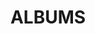 ---
layout: album_gallery
resource: instagram
title: "ALBUMS"
description: "archive"
active: gallery
header-img: "img/gallery-bg.jpg"
images:
- image_path: /minhminh_014/ao_dai/Snaptik.app_74672772318495081044.jpg
  gallery-folder: /gallery/minhminh_014/ao_dai/
  gallery-name: ao_dai
  gallery-date: April 2025
- image_path: /minhminh_014/New folder/snaptik_7495665345726795015_1.jpeg
  gallery-folder: /gallery/minhminh_014/New folder/
  gallery-name: New folder
  gallery-date: April 2025
---